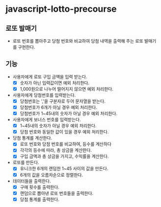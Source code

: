 # javascript-lotto-precourse

## 로또 발매기

- 로또 번호를 뽑아주고 당첨 번호와 비교하여 당첨 내역을 출력해 주는 로또 발매기를 구현한다.

## 기능

- 사용자에게 로또 구입 금액을 입력 받는다.
  - [x] 숫자가 아닌 입력값이면 예외 처리한다.
  - [x] 1,000원으로 나누어 떨어지지 않으면 예외 처리한다.
- 사용자에게 당첨번호를 입력받는다.
  - [x] 당첨번호는 ','을 구분자로 두어 문자열을 받는다.
  - [x] 당첨번호가 6개가 아닐 경우 예외 처리한다.
  - [x] 당첨번호가 1~45내의 숫자가 아닐 경우 예외 처리한다.
- 사용자에게 보너스 번호를 입력받는다.
  - [x] 1~45내의 숫자가 아닐 경우 예외 처리한다.
  - [x] 당첨 번호와 동일한 값이 있을 경우 예외 처리한다.
- 당첨 통계를 계산한다.
  - [x] 로또 번호와 당첨 번호를 비교하여, 등수를 계산하다
  - [x] 각각의 등수에 따라, 총 상금을 계산한다.
  - [x] 구입 금액과 총 상금을 가지고, 수익률을 계산한다.
- 로또를 만든다.
  - [x] 유니크한 6개의 랜덤한 1~45 사이의 값을 만든다.
  - [x] 6개의 값을 오름차순으로 정렬한다.
- 데이터들을 출력한다.
  - [x] 구매 횟수를 출력한다.
  - [x] 랜덤으로 뽑아낸 로또 번호들을 출력한다.
  - [x] 당첨 통계를 출력한다.
